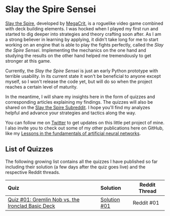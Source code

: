# Slay the Spire Sensei

[Slay the Spire](https://en.wikipedia.org/wiki/Slay_the_Spire), developed by [MegaCrit](https://www.megacrit.com/), is a roguelike video game combined with deck building elements. I was hocked when I played my first run and started to dig deeper into strategies and theory crafting soon after. As I am a strong believer in learning by applying, it didn't take long for me to start working on an engine that is able to play the fights perfectly, called the *Slay the Spire Sensei*. Implementing the mechanics on the one hand and studying the results on the other hand helped me tremendously to get stronger at this game.

Currently, the *Slay the Spire Sensei* is just an early Python prototype with terrible usability. In its current state it won't be beneficial to anyone except myself, so I won't release the code yet, but will do so when the project reaches a certain level of maturity.

In the meantime, I will share my insights here in the form of quizzes and corresponding articles explaining my findings. The quizzes will also be shared on the [Slay the Spire Subreddit](https://www.reddit.com/r/slaythespire/). I hope you'll find my analyzes helpful and advance your strategies and tactics along the way.

You can follow me on [Twitter](https://twitter.com/Dementophobia) to get updates on this little pet project of mine. I also invite you to check out some of my other publications here on GitHub, like my [Lessons in the fundamentals of artificial neural networks](https://github.com/Dementophobia/fundamentals-of-artificial-neural-networks/blob/master/README.md).

## List of Quizzes

The following growing list contains all the quizzes I have published so far including their solution (a few days after the quiz goes live) and the respective Reddit threads.

| Quiz                                                         | Solution                                                     | Reddit Thread |
| :----------------------------------------------------------- | :----------------------------------------------------------- | ------------- |
| [Quiz #01: Gremlin Nob vs. the Ironclad Basic Deck](./Quiz-01-Gremlin-Nob-vs-Ironclad-Basic-Deck/README.md#quiz-01-gremlin-nob-vs-ironclad-basic-deck) | [Solution #01](./Quiz-01-Gremlin-Nob-vs-Ironclad-Basic-Deck/Solution.md#quiz-01-solution) | Reddit #01    |
